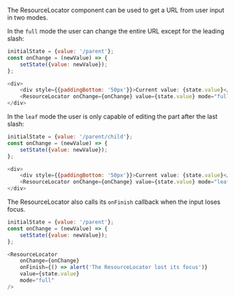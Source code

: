 The ResourceLocator component can be used to get a URL from user input in two modes.

In the `full` mode the user can change the entire URL except for the leading slash:

```javascript
initialState = {value: '/parent'};
const onChange = (newValue) => {
	setState({value: newValue});
};

<div>
    <div style={{paddingBottom: '50px'}}>Current value: {state.value}</div>
    <ResourceLocator onChange={onChange} value={state.value} mode="full"/>
</div>
```

In the `leaf` mode the user is only capable of editing the part after the last slash:

```javascript
initialState = {value: '/parent/child'};
const onChange = (newValue) => {
	setState({value: newValue});
};

<div>
    <div style={{paddingBottom: '50px'}}>Current value: {state.value}</div>
    <ResourceLocator onChange={onChange} value={state.value} mode="leaf"/>
</div>
```

The ResourceLocator also calls its `onFinish` callback when the input loses focus.

```javascript
initialState = {value: '/parent'};
const onChange = (newValue) => {
	setState({value: newValue});
};

<ResourceLocator
    onChange={onChange}
    onFinish={() => alert('The ResourceLocator lost its focus')}
    value={state.value}
    mode="full"
/>
```

